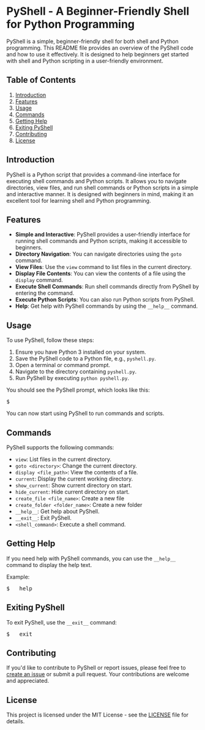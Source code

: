 # PyShell - A Beginner-Friendly Shell for Python Programming

PyShell is a simple, beginner-friendly shell for both shell and Python programming. This README file provides an overview of the PyShell code and how to use it effectively. It is designed to help beginners get started with shell and Python scripting in a user-friendly environment.

## Table of Contents

1. [Introduction](#introduction)
2. [Features](#features)
3. [Usage](#usage)
4. [Commands](#commands)
5. [Getting Help](#getting-help)
6. [Exiting PyShell](#exiting-pyshell)
7. [Contributing](#contributing)
8. [License](#license)

## Introduction

PyShell is a Python script that provides a command-line interface for executing shell commands and Python scripts. It allows you to navigate directories, view files, and run shell commands or Python scripts in a simple and interactive manner. It is designed with beginners in mind, making it an excellent tool for learning shell and Python programming.

## Features

- **Simple and Interactive**: PyShell provides a user-friendly interface for running shell commands and Python scripts, making it accessible to beginners.
- **Directory Navigation**: You can navigate directories using the `goto` command.
- **View Files**: Use the `view` command to list files in the current directory.
- **Display File Contents**: You can view the contents of a file using the `display` command.
- **Execute Shell Commands**: Run shell commands directly from PyShell by entering the command.
- **Execute Python Scripts**: You can also run Python scripts from PyShell.
- **Help**: Get help with PyShell commands by using the `__help__` command.

## Usage

To use PyShell, follow these steps:

1. Ensure you have Python 3 installed on your system.
2. Save the PyShell code to a Python file, e.g., `pyshell.py`.
3. Open a terminal or command prompt.
4. Navigate to the directory containing `pyshell.py`.
5. Run PyShell by executing `python pyshell.py`.

You should see the PyShell prompt, which looks like this:

<pre>
$
</pre>


You can now start using PyShell to run commands and scripts.

## Commands

PyShell supports the following commands:

- `view`: List files in the current directory.
- `goto <directory>`: Change the current directory.
- `display <file_path>`: View the contents of a file.
- `current`: Display the current working directory.
- `show_current`: Show current directory on start.
- `hide_current`: Hide current directory on start.
- `create_file <file_name>`: Create a new file
- `create_folder <folder_name>`: Create a new folder
- `__help__`: Get help about PyShell.
- `__exit__`: Exit PyShell.
- `<shell_command>`: Execute a shell command.


## Getting Help

If you need help with PyShell commands, you can use the `__help__` command to display the help text.

Example:
<pre>
$ __help__
</pre>


## Exiting PyShell

To exit PyShell, use the `__exit__` command:

<pre>
$ __exit__
</pre>


## Contributing

If you'd like to contribute to PyShell or report issues, please feel free to [create an issue](https://github.com/cMardc/PyShell/issues) or submit a pull request. Your contributions are welcome and appreciated.

## License

This project is licensed under the MIT License - see the [LICENSE](LICENSE) file for details.
